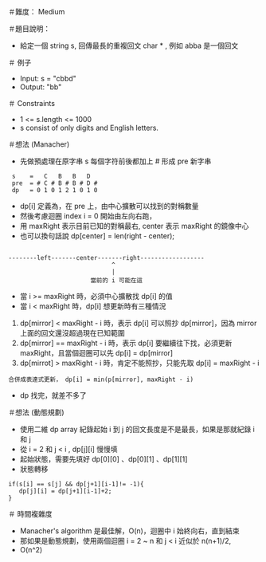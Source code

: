 ＃難度： Medium

＃題目說明： 
- 給定一個 string s, 回傳最長的重複回文 char * , 例如 abba 是一個回文

＃ 例子
- Input: s = "cbbd"
- Output: "bb"

＃ Constraints
- 1 <= s.length <= 1000
- s consist of only digits and English letters.


＃想法 (Manacher)
- 先做預處理在原字串 s 每個字符前後都加上 # 形成 pre 新字串
```
 s    =   C   B   B   D   
 pre  = # C # B # B # D # 
 dp   = 0 1 0 1 2 1 0 1 0
```
- dp[i] 定義為，在 pre 上，由中心擴散可以找到的對稱數量
- 然後考慮迴圈 index i = 0 開始由左向右跑，
- 用 maxRight 表示目前已知的對稱最右, center 表示 maxRight 的鏡像中心
- 也可以換句話說 dp[center] = len(right - center);
```

--------left-------center-------right------------------
                             ^
                             |
                       當前的 i 可能在這
```
- 當 i >= maxRight 時，必須中心擴散找 dp[i] 的值
- 當 i < maxRight 時，dp[i] 想更新時有三種情況
1. dp[mirror] < maxRight - i 時，表示 dp[i] 可以照抄 dp[mirror]，因為 mirror 上面的回文還沒超過現在已知範圍
2. dp[mirror] == maxRight - i 時，表示 dp[i] 要繼續往下找，必須更新 maxRight，且當個迴圈可以先 dp[i] = dp[mirror]
3. dp[mirrot] > maxRight - i 時，肯定不能照抄，只能先取 dp[i] = maxRight - i
```
合併成表達式更新， dp[i] = min(p[mirror], maxRight - i)
```
- dp 找完，就差不多了


＃想法 (動態規劃)
- 使用二維 dp array 紀錄起始  i 到 j 的回文長度是不是最長，如果是那就紀錄 i 和 j 
- 從	 i = 2 和  j < i , dp[j][i] 慢慢填   
- 起始狀態，需要先填好 dp[0][0] 、dp[0][1] 、dp[1][1]   
- 狀態轉移
```
if(s[i] == s[j] && dp[j+1][i-1]!= -1){
   dp[j][i] = dp[j+1][i-1]+2;
} 
```


＃ 時間複雜度
- Manacher's algorithm 是最佳解，O(n)，迴圈中 i 始終向右，直到結束
- 那如果是動態規劃，使用兩個迴圈 i = 2 ~ n 和 j < i 近似於  n(n+1)/2, 
- O(n^2)



    


 



